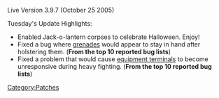 Live Version 3.9.7 (October 25 2005)

Tuesday's Update Highlights:

- Enabled Jack-o-lantern corpses to celebrate Halloween. Enjoy!
- Fixed a bug where [grenades](Grenade.md) would appear to
  stay in hand after holstering them. (**From the top 10 reported bug
  lists**)
- Fixed a problem that would cause [equipment
  terminals](equipment_terminal.md) to become unresponsive
  during heavy fighting. (**From the top 10 reported bug lists**)

[Category:Patches](../Category:Patches.md)
